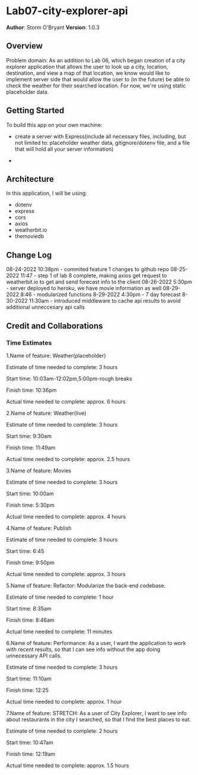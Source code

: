 # Lab07-city-explorer-api

**Author**: Storm O'Bryant
**Version**: 1.0.3

## Overview

Problem domain: As an addition to Lab 06, which began creation of a city explorer application that allows the user to look up a city, location, destination, and view a map of that location, we know would like to implement server side that would allow the user to (in the future) be able to check the weather for their searched location. For now, we're using static placeholder data.

## Getting Started

To build this app on your own machine:

* create a server with Express(include all necessary files, including, but not limited to: placeholder weather data, gitignore/dotenv file, and a file that will hold all your server information)

*

## Architecture

In this application, I will be using:

* dotenv
* express
* cors
* axios
* weatherbit.io
* themoviedb

## Change Log

08-24-2022 10:38pm - commited feature 1 changes to github repo
08-25-2022 11:47 - step 1 of lab 8 complete, making axios get request to weatherbit.io to get and send forecast info to the client
08-26-2022 5:30pm - server deployed to heroku, we have movie information as well
08-29-2022 8:46 - modularized functions
8-29-2022 4:30pm - 7 day forecast
8-30-2022 11:30am - introduced middleware to cache api results to avoid additional unneccesary api calls

## Credit and Collaborations

### Time Estimates

1.Name of feature: Weather(placeholder)

Estimate of time needed to complete: 3 hours

Start time: 10:03am-12:02pm,5:00pm-rough breaks

Finish time: 10:36pm

Actual time needed to complete: approx. 6 hours

2.Name of feature: Weather(live)

Estimate of time needed to complete: 3 hours

Start time: 9:30am

Finish time: 11:49am

Actual time needed to complete: approx. 2.5 hours

3.Name of feature: Movies

Estimate of time needed to complete: 3 hours

Start time: 10:00am

Finish time: 5:30pm

Actual time needed to complete: approx. 4 hours

4.Name of feature: Publish

Estimate of time needed to complete: 3 hours

Start time: 6:45

Finish time: 9:50pm

Actual time needed to complete: approx. 3 hours

5.Name of feature: Refactor: Modularize the back-end codebase.

Estimate of time needed to complete: 1 hour

Start time: 8:35am

Finish time: 8:46am

Actual time needed to complete: 11 minutes

6.Name of feature: Performance: As a user, I want the application to work with recent results, so that I can see info without the app doing unnecessary API calls.

Estimate of time needed to complete: 3 hours

Start time: 11:10am

Finish time: 12:25

Actual time needed to complete: approx. 1 hour

7.Name of feature: STRETCH: As a user of City Explorer, I want to see info about restaurants in the city I searched, so that I find the best places to eat.

Estimate of time needed to complete: 2 hours

Start time: 10:47am

Finish time: 12:19am

Actual time needed to complete: approx. 1.5 hours
